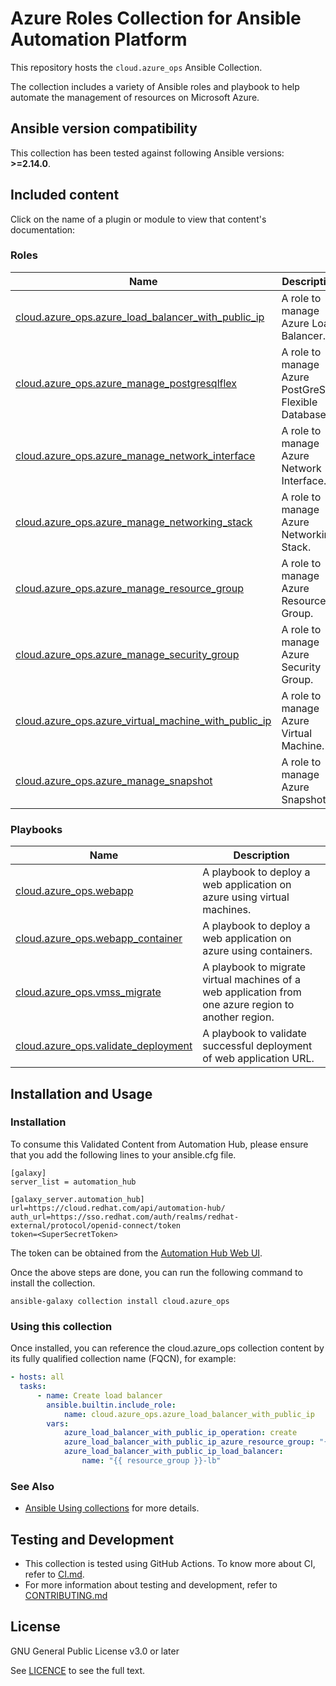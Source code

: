 # Azure Roles Collection for Ansible Automation Platform

This repository hosts the `cloud.azure_ops` Ansible Collection.

The collection includes a variety of Ansible roles and playbook to help automate the management of resources on Microsoft Azure.

<!--start requires_ansible-->
## Ansible version compatibility

This collection has been tested against following Ansible versions: **>=2.14.0**.

## Included content

Click on the name of a plugin or module to view that content's documentation:

<!--start collection content-->
### Roles
Name | Description
--- | ---
[cloud.azure_ops.azure_load_balancer_with_public_ip](https://github.com/redhat-cop/cloud.azure_ops/blob/main/roles/azure_load_balancer_with_public_ip/README.md)|A role to manage Azure Load Balancer.
[cloud.azure_ops.azure_manage_postgresqlflex](https://github.com/redhat-cop/cloud.azure_ops/blob/main/roles/azure_manage_postgresqlflex/README.md)|A role to manage Azure PostGreSQL Flexible Database.
[cloud.azure_ops.azure_manage_network_interface](https://github.com/redhat-cop/cloud.azure_ops/blob/main/roles/azure_manage_network_interface/README.md)|A role to manage Azure Network Interface.
[cloud.azure_ops.azure_manage_networking_stack](https://github.com/redhat-cop/cloud.azure_ops/blob/main/roles/azure_manage_networking_stack/README.md)|A role to manage Azure Networking Stack.
[cloud.azure_ops.azure_manage_resource_group](https://github.com/redhat-cop/cloud.azure_ops/blob/main/roles/azure_manage_resource_group/README.md)|A role to manage Azure Resource Group.
[cloud.azure_ops.azure_manage_security_group](https://github.com/redhat-cop/cloud.azure_ops/blob/main/roles/azure_manage_security_group/README.md)|A role to manage Azure Security Group.
[cloud.azure_ops.azure_virtual_machine_with_public_ip](https://github.com/redhat-cop/cloud.azure_ops/blob/main/roles/azure_virtual_machine_with_public_ip/README.md)|A role to manage Azure Virtual Machine.
[cloud.azure_ops.azure_manage_snapshot](https://github.com/redhat-cop/cloud.azure_ops/blob/main/roles/azure_manage_snapshot/README.md)|A role to manage Azure Snapshots.


### Playbooks
Name | Description
--- | ---
[cloud.azure_ops.webapp](https://github.com/redhat-cop/cloud.azure_ops/blob/main/playbooks/WEBAPP.md)|A playbook to deploy a web application on azure using virtual machines.
[cloud.azure_ops.webapp_container](https://github.com/redhat-cop/cloud.azure_ops/blob/main/playbooks/WEBAPP_CONTAINER.md)|A playbook to deploy a web application on azure using containers.
[cloud.azure_ops.vmss_migrate](https://github.com/redhat-cop/cloud.azure_ops/blob/main/playbooks/VMSS_MIGRATE.md)|A playbook to migrate virtual machines of a web application from one azure region to another region.
[cloud.azure_ops.validate_deployment](https://github.com/redhat-cop/cloud.azure_ops/blob/main/playbooks/VALIDATE_DEPLOYMENT.md)|A playbook to validate successful deployment of web application URL.
<!--end collection content-->

## Installation and Usage

### Installation

To consume this Validated Content from Automation Hub, please ensure that you add the following lines to your ansible.cfg file.

```
[galaxy]
server_list = automation_hub

[galaxy_server.automation_hub]
url=https://cloud.redhat.com/api/automation-hub/
auth_url=https://sso.redhat.com/auth/realms/redhat-external/protocol/openid-connect/token
token=<SuperSecretToken>
```
The token can be obtained from the [Automation Hub Web UI](https://console.redhat.com/ansible/automation-hub/token).

Once the above steps are done, you can run the following command to install the collection.

```
ansible-galaxy collection install cloud.azure_ops
```

### Using this collection

Once installed, you can reference the cloud.azure_ops collection content by its fully qualified collection name (FQCN), for example:

```yaml
- hosts: all
  tasks:
      - name: Create load balancer
        ansible.builtin.include_role:
            name: cloud.azure_ops.azure_load_balancer_with_public_ip
        vars:
            azure_load_balancer_with_public_ip_operation: create
            azure_load_balancer_with_public_ip_azure_resource_group: "{{ resource_group }}"
            azure_load_balancer_with_public_ip_load_balancer:
                name: "{{ resource_group }}-lb"
```

### See Also

* [Ansible Using collections](https://docs.ansible.com/ansible/latest/user_guide/collections_using.html) for more details.


## Testing and Development

* This collection is tested using GitHub Actions. To know more about CI, refer to [CI.md](https://github.com/redhat-cop/cloud.azure_ops/blob/main/CI.md).
* For more information about testing and development, refer to [CONTRIBUTING.md](https://github.com/redhat-cop/cloud.azure_ops/blob/main/CONTRIBUTING.md)


## License

GNU General Public License v3.0 or later

See [LICENCE](https://github.com/redhat-cop/cloud.azure_ops/blob/main/LICENSE) to see the full text.
